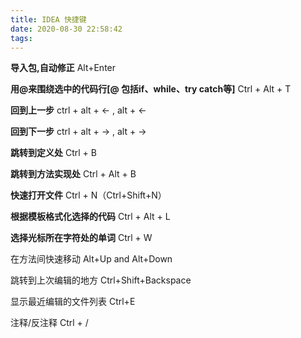 ```yaml
---
title: IDEA 快捷键
date: 2020-08-30 22:58:42
tags:
---
```


<p></p>
<!-- more -->

**导入包,自动修正** Alt+Enter 

**用@来围绕选中的代码行[@ 包括if、while、try catch等]**  Ctrl + Alt + T 

**回到上一步**  ctrl + alt + <- , alt + <-

**回到下一步**  ctrl + alt + -> , alt + ->

**跳转到定义处**  Ctrl + B 

**跳转到方法实现处**   Ctrl + Alt + B 

**快速打开文件**  Ctrl + N（Ctrl+Shift+N）

**根据模板格式化选择的代码**   Ctrl + Alt + L 

**选择光标所在字符处的单词**  Ctrl + W 

在方法间快速移动  Alt+Up and Alt+Down

跳转到上次编辑的地方  Ctrl+Shift+Backspace

显示最近编辑的文件列表  Ctrl+E

注释/反注释  Ctrl + / 


